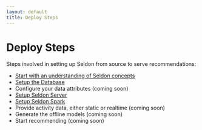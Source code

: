 ```yaml
---
layout: default
title: Deploy Steps
---
```


# Deploy Steps

Steps involved in setting up Seldon from source to serve recommendations:

* [Start with an understanding of Seldon concepts](/concepts.html)
* [Setup the Database](/db-build-and-deploy.html)
* Configure your data attributes (coming soon)
* [Setup Seldon Server](/seldon-server-build-and-deploy.html)
* [Setup Seldon Spark](/seldon-spark.html)
* Provide activity data, either static or realtime (coming soon)
* Generate the offline models (coming soon)
* Start recommending (coming soon)


